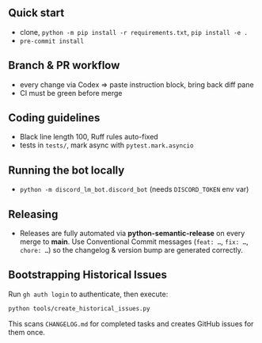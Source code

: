 ## Quick start
- clone, `python -m pip install -r requirements.txt`, `pip install -e .`
- `pre-commit install`

## Branch & PR workflow
- every change via Codex => paste instruction block, bring back diff pane
- CI must be green before merge

## Coding guidelines
- Black line length 100, Ruff rules auto-fixed
- tests in `tests/`, mark async with `pytest.mark.asyncio`

## Running the bot locally
- `python -m discord_lm_bot.discord_bot` (needs `DISCORD_TOKEN` env var)

## Releasing
- Releases are fully automated via **python-semantic-release** on every merge to **main**. Use Conventional Commit messages (`feat: …`, `fix: …`, `chore: …`) so the changelog & version bump are generated correctly.

## Bootstrapping Historical Issues
Run `gh auth login` to authenticate, then execute:

```bash
python tools/create_historical_issues.py
```

This scans `CHANGELOG.md` for completed tasks and creates GitHub issues for them once.
